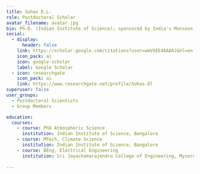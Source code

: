 ```yaml
---
title: Suhas D.L.
role: Postdoctoral Scholar
avatar_filename: avatar.jpg
bio: Ph.D. (Indian Institute of Science); sponsored by India's Monsoon Mission
social:
  - display:
      header: false
    link: https://scholar.google.com/citations?user=wmVOEE4AAAAJ&hl=en
    icon_pack: ai
    icon: google-scholar
    label: Google Scholar
  - icon: researchgate
    icon_pack: ai
    link: https://www.researchgate.net/profile/Suhas-Dl
superuser: false
user_groups:
  - Postdoctoral Scientists
  - Group Members

education:
  courses:
    - course: PhD Atmospheric Science
      institution: Indian Institute of Science, Bangalore
    - course: MTech, Climate Science
      institution: Indian Institute of Science, Bangalore
    - course: BEng, Electrical Engineering
      institution: Sri Jayachamarajendra College of Engineering, Mysore
      
---
```

